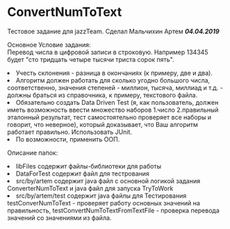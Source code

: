 # ConvertNumToText

Тестовое задание для jazzTeam. Сделал Мальчихин Артем ***04.04.2019***

Основное Условие задания:<br> 
Перевод числа в цифровой записи в строковую. Например 134345 будет "сто тридцать четыре тысячи триста сорок пять".
<li> Учесть склонения - разница в окончаниях (к примеру, две и два).
<li> Алгоритм должен работать для сколько угодно большого числа, соответственно, значения степеней - миллион, тысяча, миллиад и т.д. - должны браться из справочника, к примеру, текстового файла.
<li> Обязательно создать Data Driven Test (я, как пользователь, должен иметь возможность ввести множество наборов 1.число 2.правильный эталонный результат, тест самостоятельно проверяет все наборы и говорит, что неверное), который доказывает, что Ваш алгоритм работает правильно. Использовать JUnit.
<li> По возможности, применить ООП.

Описание папок:
<li> libFiles содержит файлы-библиотеки для работы
<li> DataForTest содержит файл для тестрования
<li> src/by/artem содержит java файл с основной логикой задания ConverterNumToText и java файл для запуска TryToWork
<li> src/by/artem/test содержит java файлы для Тестирования testConverNumToText - проверяет работу основных значений на правильность,
testConvertNumToTextFromTextFile - проверка перевода значений со значениями из файла.
